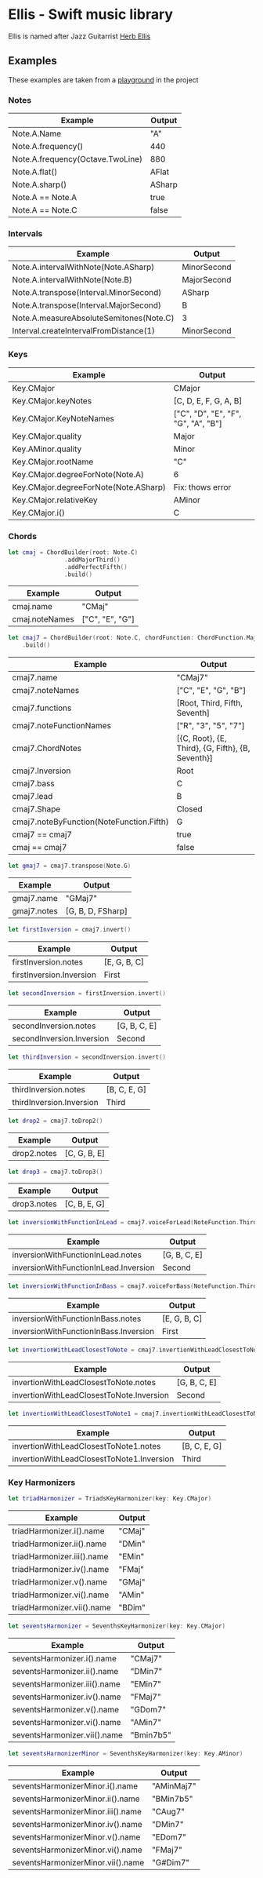 # Ellis - Swift music library

Ellis is named after Jazz Guitarrist [Herb Ellis](https://en.wikipedia.org/wiki/Herb_Ellis)

## Examples

These examples are taken from a [playground](EllisPlayground.playground/Contents.swift) in the project 

### Notes

| Example                            | Output           |
| ---------------------------------- | ---------------- |
| Note.A.Name                        | "A"              |
| Note.A.frequency()                 | 440              |
| Note.A.frequency(Octave.TwoLine)   | 880              |
| Note.A.flat()                      | AFlat            |
| Note.A.sharp()                     | ASharp           |
| Note.A == Note.A                   | true             |
| Note.A == Note.C                   | false            |

### Intervals
| Example                                | Output           |
| -------------------------------------- | ---------------- |
| Note.A.intervalWithNote(Note.ASharp)   | MinorSecond      |
| Note.A.intervalWithNote(Note.B)        | MajorSecond      |
| Note.A.transpose(Interval.MinorSecond) | ASharp           |
| Note.A.transpose(Interval.MajorSecond) | B                |
| Note.A.measureAbsoluteSemitones(Note.C)| 3                |
| Interval.createIntervalFromDistance(1) | MinorSecond      |

### Keys
| Example                                  | Output                             |
| ---------------------------------------- | ---------------------------------- |
| Key.CMajor                               | CMajor                             |
| Key.CMajor.keyNotes                      | [C, D, E, F, G, A, B]              |
| Key.CMajor.KeyNoteNames                  | ["C", "D", "E", "F", "G", "A", "B"]|
| Key.CMajor.quality                       | Major                              |
| Key.AMinor.quality                       | Minor                              |
| Key.CMajor.rootName                      | "C"                                |
| Key.CMajor.degreeForNote(Note.A)         | 6                                  |
| Key.CMajor.degreeForNote(Note.ASharp)    | Fix: thows error                   |
| Key.CMajor.relativeKey                   | AMinor                             |
| Key.CMajor.i()                           | C                                  |

### Chords
```swift
let cmaj = ChordBuilder(root: Note.C)
                .addMajorThird()
                .addPerfectFifth()
                .build()
```

| Example                                  | Output                             |
| ---------------------------------------- | ---------------------------------- |
| cmaj.name                                | "CMaj"                             |
| cmaj.noteNames                           | ["C", "E", "G"]                    |

```swift
let cmaj7 = ChordBuilder(root: Note.C, chordFunction: ChordFunction.Major7)
    .build()
```
| Example                                  | Output                                           |
| ---------------------------------------- | ------------------------------------------------ |
| cmaj7.name                               | "CMaj7"                                          |
| cmaj7.noteNames                          | ["C", "E", "G", "B"]                             |
| cmaj7.functions                          | [Root, Third, Fifth, Seventh]                    |
| cmaj7.noteFunctionNames                  | ["R", "3", "5", "7"]                             |
| cmaj7.ChordNotes                         | [{C, Root}, {E, Third}, {G, Fifth}, {B, Seventh}]|
| cmaj7.Inversion                          | Root                                             |
| cmaj7.bass                               | C                                                |
| cmaj7.lead                               | B                                                |
| cmaj7.Shape                              | Closed                                           |
| cmaj7.noteByFunction(NoteFunction.Fifth) | G                                                |
| cmaj7 == cmaj7                           | true                                             |
| cmaj == cmaj7                            | false                                            |

```swift
let gmaj7 = cmaj7.transpose(Note.G)
```

| Example      | Output           |
| ------------ | ---------------- |
| gmaj7.name   | "GMaj7"          |
| gmaj7.notes  | [G, B, D, FSharp]|

```swift
let firstInversion = cmaj7.invert()
```
| Example                   | Output           |
| ------------------------- | ---------------- |
| firstInversion.notes      | [E, G, B, C]     |
| firstInversion.Inversion  | First            |

```swift
let secondInversion = firstInversion.invert()
```

| Example                    | Output           |
| -------------------------- | ---------------- |
| secondInversion.notes      | [G, B, C, E]     |
| secondInversion.Inversion  | Second           |

```swift
let thirdInversion = secondInversion.invert()
```

| Example                    | Output           |
| -------------------------- | ---------------- |
| thirdInversion.notes       | [B, C, E, G]     |
| thirdInversion.Inversion   | Third            |

```swift
let drop2 = cmaj7.toDrop2()
```
| Example      | Output           |
| ------------ | ---------------- |
| drop2.notes  | [C, G, B, E]     |

```swift
let drop3 = cmaj7.toDrop3()
```

| Example      | Output           |
| ------------ | ---------------- |
| drop3.notes  | [C, B, E, G]     |

```swift
let inversionWithFunctionInLead = cmaj7.voiceForLead(NoteFunction.Third)
```

| Example                                   | Output                             |
| ----------------------------------------- | ---------------------------------- |
| inversionWithFunctionInLead.notes         | [G, B, C, E]                       |
| inversionWithFunctionInLead.Inversion     | Second                             |

```swift
let inversionWithFunctionInBass = cmaj7.voiceForBass(NoteFunction.Third)
```

| Example                                   | Output                             |
| ----------------------------------------- | ---------------------------------- |
| inversionWithFunctionInBass.notes         | [E, G, B, C]                       |
| inversionWithFunctionInBass.Inversion     | First                              |

```swift
let invertionWithLeadClosestToNote = cmaj7.invertionWithLeadClosestToNote(Note.F)
```

| Example                                   | Output                             |
| ----------------------------------------- | ---------------------------------- |
| invertionWithLeadClosestToNote.notes      | [G, B, C, E]                       |
| invertionWithLeadClosestToNote.Inversion  | Second                             |

```swift
let invertionWithLeadClosestToNote1 = cmaj7.invertionWithLeadClosestToNote(Note.GSharp)
```
| Example                                   | Output                             |
| ----------------------------------------- | ---------------------------------- |
| invertionWithLeadClosestToNote1.notes     | [B, C, E, G]                       |
| invertionWithLeadClosestToNote1.Inversion | Third                              |

### Key Harmonizers
```swift
let triadHarmonizer = TriadsKeyHarmonizer(key: Key.CMajor)
```

| Example                   | Output |
| ------------------------- | ------ |
| triadHarmonizer.i().name  | "CMaj" |
| triadHarmonizer.ii().name | "DMin" |
| triadHarmonizer.iii().name| "EMin" |
| triadHarmonizer.iv().name | "FMaj" |
| triadHarmonizer.v().name  | "GMaj" |
| triadHarmonizer.vi().name | "AMin" |
| triadHarmonizer.vii().name| "BDim" |

```swift
let seventsHarmonizer = SeventhsKeyHarmonizer(key: Key.CMajor)
```
| Example                     | Output    |
| --------------------------- | --------- |
| seventsHarmonizer.i().name  | "CMaj7"   |
| seventsHarmonizer.ii().name | "DMin7"   |
| seventsHarmonizer.iii().name| "EMin7"   |
| seventsHarmonizer.iv().name | "FMaj7"   |
| seventsHarmonizer.v().name  | "GDom7"   |
| seventsHarmonizer.vi().name | "AMin7"   |
| seventsHarmonizer.vii().name| "Bmin7b5" |

```swift
let seventsHarmonizerMinor = SeventhsKeyHarmonizer(key: Key.AMinor)
```
| Example                          | Output     |
| -------------------------------- | ---------- |
| seventsHarmonizerMinor.i().name  | "AMinMaj7" |
| seventsHarmonizerMinor.ii().name | "BMin7b5"  |
| seventsHarmonizerMinor.iii().name| "CAug7"    |
| seventsHarmonizerMinor.iv().name | "DMin7"    |
| seventsHarmonizerMinor.v().name  | "EDom7"    |
| seventsHarmonizerMinor.vi().name | "FMaj7"    |
| seventsHarmonizerMinor.vii().name| "G#Dim7"   |
